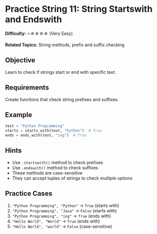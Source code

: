 # Practice String 11: String Startswith and Endswith

**Difficulty:** ⭐☆☆☆☆ (Very Easy)

**Related Topics:** String methods, prefix and suffix checking

## Objective

Learn to check if strings start or end with specific text.

## Requirements

Create functions that check string prefixes and suffixes.

## Example

```python
text = "Python Programming"
starts = starts_with(text, "Python")  # True
ends = ends_with(text, "ing")  # True
```

## Hints

- Use `.startswith()` method to check prefixes
- Use `.endswith()` method to check suffixes
- These methods are case-sensitive
- They can accept tuples of strings to check multiple options

## Practice Cases

1. `"Python Programming", "Python"` → `True` (starts with)
2. `"Python Programming", "Java"` → `False` (starts with)
3. `"Python Programming", "ing"` → `True` (ends with)
4. `"Hello World", "World"` → `True` (ends with)
5. `"Hello World", "world"` → `False` (case-sensitive)